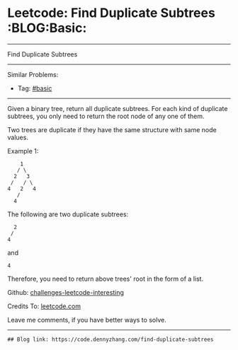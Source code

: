 # Leetcode: Find Duplicate Subtrees     :BLOG:Basic:


---

Find Duplicate Subtrees  

---

Similar Problems:  
-   Tag: [#basic](https://code.dennyzhang.com/category/basic)

---

Given a binary tree, return all duplicate subtrees. For each kind of duplicate subtrees, you only need to return the root node of any one of them.  

Two trees are duplicate if they have the same structure with same node values.  

Example 1:  

        1
       / \
      2   3
     /   / \
    4   2   4
       /
      4

The following are two duplicate subtrees:  

      2
     /
    4

and  

    4

Therefore, you need to return above trees' root in the form of a list.  

Github: [challenges-leetcode-interesting](https://github.com/DennyZhang/challenges-leetcode-interesting/tree/master/find-duplicate-subtrees)  

Credits To: [leetcode.com](https://leetcode.com/problems/find-duplicate-subtrees/description/)  

Leave me comments, if you have better ways to solve.  

---

    ## Blog link: https://code.dennyzhang.com/find-duplicate-subtrees